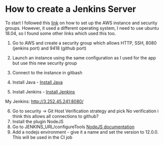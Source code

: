 # How to create a Jenkins Server

To start I followed this [link](https://www.jenkins.io/doc/tutorials/tutorial-for-installing-jenkins-on-AWS/) on how to set up the AWS instance and security groups. However, it used a different operating system, I need to use ubuntu 18.04, so I found some other links which used this too.

1. Go to AWS and create a security group which allows HTTP, SSH, 8080 (jenkins port) and 9418 (github port)
2. Launch an instance using the same configuration as I used for the app but use this new security group
3. Connect to the instance in gitbash

4. Install Java - [Install Java](https://www.digitalocean.com/community/tutorials/how-to-install-java-with-apt-on-ubuntu-18-04#installing-specific-versions-of-openjdk)

5. Install Jenkins - [Install Jenkins](https://www.digitalocean.com/community/tutorials/how-to-install-jenkins-on-ubuntu-18-04)

My Jenkins: http://3.252.45.241:8080/

6. Go to security -> Git Host Verification strategy and pick No verification i think this allows all connections to github?
7. Install the plugin NodeJS
8. Go to JENKINS_URL/configureTools [NodeJS documentation](https://plugins.jenkins.io/nodejs/)
9. Add a nodejs environment - give it a name and set the version to 12.0.0. This will be used in the CI job
